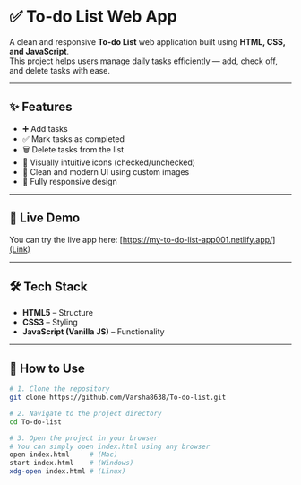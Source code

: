 # ✅ To-do List Web App

A clean and responsive **To-do List** web application built using **HTML, CSS, and JavaScript**.  
This project helps users manage daily tasks efficiently — add, check off, and delete tasks with ease.

---

## ✨ Features

- ➕ Add tasks
- ✅ Mark tasks as completed
- 🗑️ Delete tasks from the list
- 🎯 Visually intuitive icons (checked/unchecked)
- 🎨 Clean and modern UI using custom images
- 📱 Fully responsive design

---

## 🚀 Live Demo

You can try the live app here: [https://my-to-do-list-app001.netlify.app/](Link)  

---

## 🛠️ Tech Stack

- **HTML5** – Structure
- **CSS3** – Styling
- **JavaScript (Vanilla JS)** – Functionality

---


## 📁 How to Use

```bash
# 1. Clone the repository
git clone https://github.com/Varsha8638/To-do-list.git

# 2. Navigate to the project directory
cd To-do-list

# 3. Open the project in your browser
# You can simply open index.html using any browser
open index.html     # (Mac)
start index.html    # (Windows)
xdg-open index.html # (Linux)



